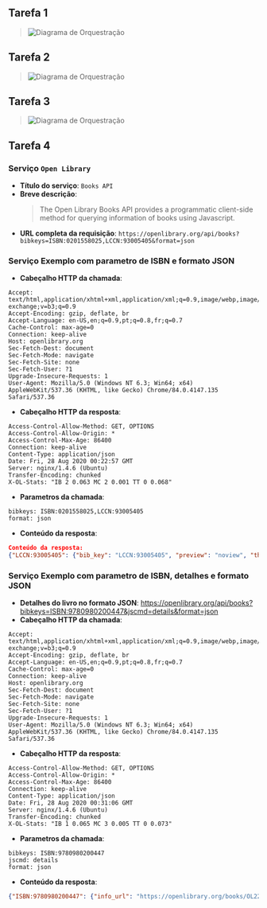 ## Tarefa 1
> ![Diagrama de Orquestração](images/componentizacao-negocio.png)

## Tarefa 2
> ![Diagrama de Orquestração](images/componentizacao-tecnico-view.png)

## Tarefa 3
> ![Diagrama de Orquestração](images/componentizacao-tecnico-model.png)

## Tarefa 4

### Serviço `Open Library`
* **Título do serviço**: `Books API`
* **Breve descrição**:
  > The Open Library Books API provides a programmatic client-side method for querying information of books using Javascript.
* **URL completa da requisição**: `https://openlibrary.org/api/books?bibkeys=ISBN:0201558025,LCCN:93005405&format=json`

### Serviço Exemplo com parametro de ISBN e formato JSON
* **Cabeçalho HTTP da chamada**:
~~~http
Accept: text/html,application/xhtml+xml,application/xml;q=0.9,image/webp,image/apng,*/*;q=0.8,application/signed-exchange;v=b3;q=0.9
Accept-Encoding: gzip, deflate, br
Accept-Language: en-US,en;q=0.9,pt;q=0.8,fr;q=0.7
Cache-Control: max-age=0
Connection: keep-alive
Host: openlibrary.org
Sec-Fetch-Dest: document
Sec-Fetch-Mode: navigate
Sec-Fetch-Site: none
Sec-Fetch-User: ?1
Upgrade-Insecure-Requests: 1
User-Agent: Mozilla/5.0 (Windows NT 6.3; Win64; x64) AppleWebKit/537.36 (KHTML, like Gecko) Chrome/84.0.4147.135 Safari/537.36
~~~
* **Cabeçalho HTTP da resposta**:
~~~http
Access-Control-Allow-Method: GET, OPTIONS
Access-Control-Allow-Origin: *
Access-Control-Max-Age: 86400
Connection: keep-alive
Content-Type: application/json
Date: Fri, 28 Aug 2020 00:22:57 GMT
Server: nginx/1.4.6 (Ubuntu)
Transfer-Encoding: chunked
X-OL-Stats: "IB 2 0.063 MC 2 0.001 TT 0 0.068"
~~~
* **Parametros da chamada**:
~~~http
bibkeys: ISBN:0201558025,LCCN:93005405
format: json
~~~
* **Conteúdo da resposta**:
~~~json
Conteúdo da resposta:
{"LCCN:93005405": {"bib_key": "LCCN:93005405", "preview": "noview", "thumbnail_url": "https://covers.openlibrary.org/b/id/240726-S.jpg", "preview_url": "https://openlibrary.org/books/OL1397864M/Zen_speaks", "info_url": "https://openlibrary.org/books/OL1397864M/Zen_speaks"}, "ISBN:0201558025": {"bib_key": "ISBN:0201558025", "preview": "restricted", "thumbnail_url": "https://covers.openlibrary.org/b/id/135182-S.jpg", "preview_url": "https://archive.org/details/concretemathemat00grah_444", "info_url": "https://openlibrary.org/books/OL1429049M/Concrete_mathematics"}}
~~~
### Serviço Exemplo com parametro de ISBN, detalhes e formato JSON
* **Detalhes do livro no formato JSON**:
https://openlibrary.org/api/books?bibkeys=ISBN:9780980200447&jscmd=details&format=json
* **Cabeçalho HTTP da chamada**:
~~~http
Accept: text/html,application/xhtml+xml,application/xml;q=0.9,image/webp,image/apng,*/*;q=0.8,application/signed-exchange;v=b3;q=0.9
Accept-Encoding: gzip, deflate, br
Accept-Language: en-US,en;q=0.9,pt;q=0.8,fr;q=0.7
Cache-Control: max-age=0
Connection: keep-alive
Host: openlibrary.org
Sec-Fetch-Dest: document
Sec-Fetch-Mode: navigate
Sec-Fetch-Site: none
Sec-Fetch-User: ?1
Upgrade-Insecure-Requests: 1
User-Agent: Mozilla/5.0 (Windows NT 6.3; Win64; x64) AppleWebKit/537.36 (KHTML, like Gecko) Chrome/84.0.4147.135 Safari/537.36
~~~
* **Cabeçalho HTTP da resposta**:
~~~http
Access-Control-Allow-Method: GET, OPTIONS
Access-Control-Allow-Origin: *
Access-Control-Max-Age: 86400
Connection: keep-alive
Content-Type: application/json
Date: Fri, 28 Aug 2020 00:31:06 GMT
Server: nginx/1.4.6 (Ubuntu)
Transfer-Encoding: chunked
X-OL-Stats: "IB 1 0.065 MC 3 0.005 TT 0 0.073"
~~~
* **Parametros da chamada**:
~~~http
bibkeys: ISBN:9780980200447
jscmd: details
format: json
~~~
* **Conteúdo da resposta**:
~~~json
{"ISBN:9780980200447": {"info_url": "https://openlibrary.org/books/OL22853304M/Slow_reading", "bib_key": "ISBN:9780980200447", "preview_url": "https://archive.org/details/slowreading00mied", "thumbnail_url": "https://covers.openlibrary.org/b/id/5546156-S.jpg", "details": {"number_of_pages": 92, "table_of_contents": [{"level": 0, "label": "", "pagenum": "", "title": "The personal nature of slow reading"}, {"level": 0, "label": "", "pagenum": "", "title": "Slow reading in an information ecology"}, {"level": 0, "label": "", "pagenum": "", "title": "The slow movement and slow reading"}, {"level": 0, "label": "", "pagenum": "", "title": "The psychology of slow reading"}, {"level": 0, "label": "", "pagenum": "", "title": "The practice of slow reading."}], "contributors": [{"role": "Cover Photographs", "name": "C. Ekholm"}], "isbn_10": ["1936117363"], "covers": [5546156], "lc_classifications": ["Z1003 .M58 2009"], "latest_revision": 22, "ocaid": "slowreading00mied", "weight": "1 grams", "source_records": ["marc:marc_loc_updates/v37.i01.records.utf8:4714764:907", "marc:marc_loc_updates/v37.i24.records.utf8:7913973:914", "marc:marc_loc_updates/v37.i30.records.utf8:11406606:914", "ia:slowreading00mied", "marc:marc_openlibraries_sanfranciscopubliclibrary/sfpl_chq_2018_12_24_run04.mrc:135742902:2094"], "title": "Slow reading", "languages": [{"key": "/languages/eng"}], "subjects": ["Books and reading", "Reading"], "publish_country": "mnu", "by_statement": "by John Miedema.", "oclc_numbers": ["297222669"], "type": {"key": "/type/edition"}, "physical_dimensions": "7.81 x 5.06 x 1 inches", "revision": 22, "publishers": ["Litwin Books"], "description": "\"A study of voluntary slow reading from diverse angles\"--Provided by publisher.", "physical_format": "Paperback", "last_modified": {"type": "/type/datetime", "value": "2019-07-16T22:44:09.608703"}, "key": "/books/OL22853304M", "authors": [{"name": "John Miedema", "key": "/authors/OL6548935A"}], "publish_places": ["Duluth, Minn"], "pagination": "80p.", "classifications": {}, "created": {"type": "/type/datetime", "value": "2009-01-07T22:16:11.381678"}, "lccn": ["2008054742"], "notes": "Includes bibliographical references and index.", "identifiers": {"amazon": ["098020044X"], "google": ["4LQU1YwhY6kC"], "goodreads": ["6383507"], "librarything": ["8071257"]}, "isbn_13": ["9780980200447", "9781936117369"], "dewey_decimal_class": ["028/.9"], "local_id": ["urn:sfpl:31223095026424"], "publish_date": "March 2009", "works": [{"key": "/works/OL13694821W"}]}, "preview": "borrow"}}
~~~
